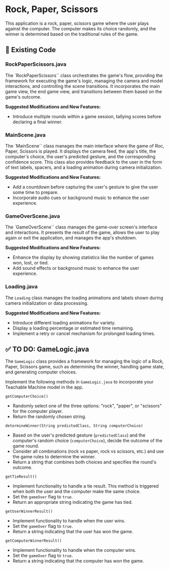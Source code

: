 # Rock, Paper, Scissors

This application is a rock, paper, scissors game where the user plays against the computer. The computer makes its choice randomly, and the winner is determined based on the traditional rules of the game.

## 🔎 Existing Code

### RockPaperScissors.java

The `RockPaperScissors`` class orchestrates the game's flow, providing the framework for executing the game's logic, managing the camera and model interactions, and controlling the scene transitions. It incorporates the main game view, the end game view, and transitions between them based on the game's outcome.

**Suggested Modifications and New Features:**

* Introduce multiple rounds within a game session, tallying scores before declaring a final winner.

### MainScene.java

The `MainScene`` class manages the main interface where the game of Roc, Paper, Scissors is played. It displays the camera feed, the app's title, the computer's choice, the user's predicted gesture, and the corresponding confidence score. This class also provides feedback to the user in the form of text labels, spacers, and a loading animation during camera initialization.

**Suggested Modifications and New Features:**

* Add a countdown before capturing the user's gesture to give the user some time to prepare.
* Incorporate audio cues or background music to enhance the user experience.

### GameOverScene.java

The `GameOverScene`` class manages the game-over screen's interface and interactions. It presents the result of the game, allows the user to play again or exit the application, and manages the app's shutdown.

**Suggested Modifications and New Features:**

* Enhance the display by showing statistics like the number of games won, lost, or tied.
* Add sound effects or background music to enhance the user experience.

### Loading.java

The `Loading` class manages the loading animations and labels shown during camera initialization or data processing.

**Suggested Modifications and New Features:**

* Introduce different loading animations for variety.
* Display a loading percentage or estimated time remaining.
* Implement a retry or cancel mechanism for prolonged loading times.

## ✅ TO DO: GameLogic.java

The `GameLogic` class provides a framework for managing the logic of a Rock, Paper, Scissors game, such as determining the winner, handling game state, and generating computer choices.

Implement the following methods in `GameLogic.java` to incorporate your Teachable Machine model in the app.

`getComputerChoice()`

* Randomly select one of the three options: "rock", "paper", or "scissors" for the computer player.
* Return the randomly chosen string.

`determineWinner(String predictedClass, String computerChoice)`

* Based on the user's predicted gesture (`predictedClass`) and the computer's random choice (`computerChoice`), decide the outcome of the game round.
* Consider all combinations (rock vs paper, rock vs scissors, etc.) and use the game rules to determine the winner.
* Return a string that combines both choices and specifies the round's outcome.

`getTieResult()`

* Implement functionality to handle a tie result. This method is triggered when both the user and the computer make the same choice.
* Set the `gameOver` flag to `true`.
* Return an appropriate string indicating the game has tied.

`getUserWinnerResult()`

* Implement functionality to handle when the user wins.
* Set the `gameOver` flag to `true`.
* Return a string indicating that the user has won the game.

`getComputerWinnerResult()`

* Implement functionality to handle when the computer wins.
* Set the `gameOver` flag to `true`.
* Return a string indicating that the computer has won the game.
